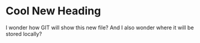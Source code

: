 # Cool New Heading 
I wonder how GIT will show this new file?
And I also wonder where it will be stored locally?
